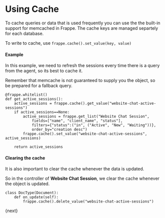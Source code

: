 # Using Cache

To cache queries or data that is used frequently you can use the the built-in support for memcached in Frappe. The cache keys are managed separtely for each database.

To write to cache, use `frappe.cache().set_value(key, value)`

#### Example

In this example, we need to refresh the sessions every time there is a query from the agent, so its best to cache it.

Remember that memcache is not guaranteed to supply you the object, so be prepared for a fallback query.

	@frappe.whitelist()
	def get_active_sessions():
		active_sessions = frappe.cache().get_value("website-chat-active-sessions")
		if active_sessions==None:
			active_sessions = frappe.get_list("Website Chat Session",
				fields=["name", "client_name", "status"],
				filters={"status":("in", ("Active", "New", "Waiting"))},
				order_by="creation desc")
			frappe.cache().set_value("website-chat-active-sessions", active_sessions)

		return active_sessions


#### Clearing the cache

It is also important to clear the cache whenever the data is updated.

So in the controller of **Website Chat Session**, we clear the cache whenever the object is updated.

	class DocType(Document):
		def on_update(self):
			frappe.cache().delete_value("website-chat-active-sessions")

{next}
